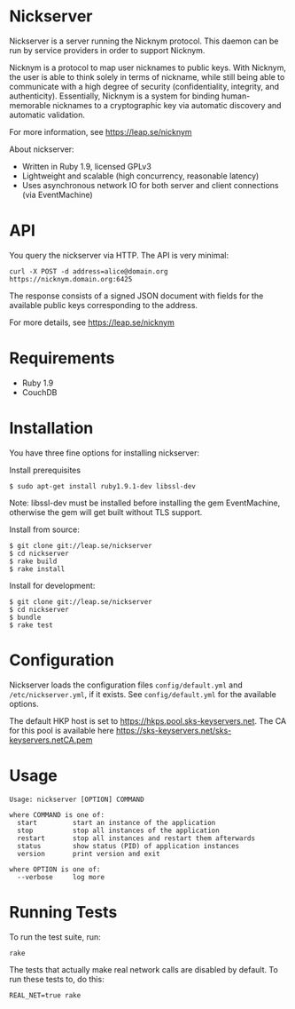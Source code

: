Nickserver
==================================

Nickserver is a server running the Nicknym protocol. This daemon can be run by
service providers in order to support Nicknym.

Nicknym is a protocol to map user nicknames to public keys. With Nicknym, the
user is able to think solely in terms of nickname, while still being able to
communicate with a high degree of security (confidentiality, integrity, and
authenticity). Essentially, Nicknym is a system for binding human-memorable
nicknames to a cryptographic key via automatic discovery and automatic
validation.

For more information, see https://leap.se/nicknym

About nickserver:

* Written in Ruby 1.9, licensed GPLv3
* Lightweight and scalable (high concurrency, reasonable latency)
* Uses asynchronous network IO for both server and client connections (via EventMachine)

API
==================================

You query the nickserver via HTTP. The API is very minimal:

    curl -X POST -d address=alice@domain.org https://nicknym.domain.org:6425

The response consists of a signed JSON document with fields for the available
public keys corresponding to the address.

For more details, see https://leap.se/nicknym

Requirements
==================================

* Ruby 1.9
* CouchDB

Installation
==================================

You have three fine options for installing nickserver:

Install prerequisites

    $ sudo apt-get install ruby1.9.1-dev libssl-dev

Note: libssl-dev must be installed before installing the gem EventMachine,
otherwise the gem will get built without TLS support.

Install from source:

    $ git clone git://leap.se/nickserver
    $ cd nickserver
    $ rake build
    $ rake install

Install for development:

    $ git clone git://leap.se/nickserver
    $ cd nickserver
    $ bundle
    $ rake test

Configuration
==================================

Nickserver loads the configuration files `config/default.yml` and
`/etc/nickserver.yml`, if it exists. See `config/default.yml` for the
available options.

The default HKP host is set to https://hkps.pool.sks-keyservers.net. The CA
for this pool is available here https://sks-keyservers.net/sks-keyservers.netCA.pem

Usage
==================================

    Usage: nickserver [OPTION] COMMAND

    where COMMAND is one of:
      start         start an instance of the application
      stop          stop all instances of the application
      restart       stop all instances and restart them afterwards
      status        show status (PID) of application instances
      version       print version and exit

    where OPTION is one of:
      --verbose     log more

Running Tests
==================================

To run the test suite, run:

    rake

The tests that actually make real network calls are disabled by default. To run these tests to, do this:

    REAL_NET=true rake
